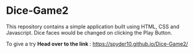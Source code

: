 # Dice-Game2

This repository contains a simple application built using HTML, CSS and Javascript. Dice faces would be changed on clicking the Play Button.

To give a try **Head over to the link** : https://spyder10.github.io/Dice-Game2/
